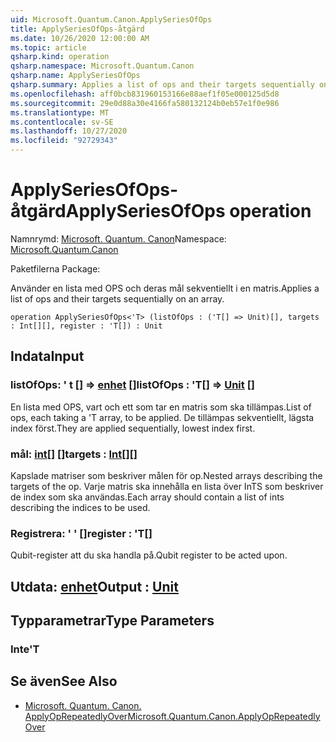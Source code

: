 ```yaml
---
uid: Microsoft.Quantum.Canon.ApplySeriesOfOps
title: ApplySeriesOfOps-åtgärd
ms.date: 10/26/2020 12:00:00 AM
ms.topic: article
qsharp.kind: operation
qsharp.namespace: Microsoft.Quantum.Canon
qsharp.name: ApplySeriesOfOps
qsharp.summary: Applies a list of ops and their targets sequentially on an array.
ms.openlocfilehash: aff0bcb831960153166e88aef1f05e000125d5d8
ms.sourcegitcommit: 29e0d88a30e4166fa580132124b0eb57e1f0e986
ms.translationtype: MT
ms.contentlocale: sv-SE
ms.lasthandoff: 10/27/2020
ms.locfileid: "92729343"
---
```

# <a name="applyseriesofops-operation"></a><span data-ttu-id="1f44c-102">ApplySeriesOfOps-åtgärd</span><span class="sxs-lookup"><span data-stu-id="1f44c-102">ApplySeriesOfOps operation</span></span>

<span data-ttu-id="1f44c-103">Namnrymd: [Microsoft. Quantum. Canon](xref:Microsoft.Quantum.Canon)</span><span class="sxs-lookup"><span data-stu-id="1f44c-103">Namespace: [Microsoft.Quantum.Canon](xref:Microsoft.Quantum.Canon)</span></span>

<span data-ttu-id="1f44c-104">Paketfilerna [](https://nuget.org/packages/)</span><span class="sxs-lookup"><span data-stu-id="1f44c-104">Package: [](https://nuget.org/packages/)</span></span>


<span data-ttu-id="1f44c-105">Använder en lista med OPS och deras mål sekventiellt i en matris.</span><span class="sxs-lookup"><span data-stu-id="1f44c-105">Applies a list of ops and their targets sequentially on an array.</span></span>

```qsharp
operation ApplySeriesOfOps<'T> (listOfOps : ('T[] => Unit)[], targets : Int[][], register : 'T[]) : Unit
```


## <a name="input"></a><span data-ttu-id="1f44c-106">Indata</span><span class="sxs-lookup"><span data-stu-id="1f44c-106">Input</span></span>

### <a name="listofops--t--unit-"></a><span data-ttu-id="1f44c-107">listOfOps: ' t [] => [enhet](xref:microsoft.quantum.lang-ref.unit) []</span><span class="sxs-lookup"><span data-stu-id="1f44c-107">listOfOps : 'T[] => [Unit](xref:microsoft.quantum.lang-ref.unit) []</span></span>

<span data-ttu-id="1f44c-108">En lista med OPS, vart och ett som tar en matris som ska tillämpas.</span><span class="sxs-lookup"><span data-stu-id="1f44c-108">List of ops, each taking a 'T array, to be applied.</span></span> <span data-ttu-id="1f44c-109">De tillämpas sekventiellt, lägsta index först.</span><span class="sxs-lookup"><span data-stu-id="1f44c-109">They are applied sequentially, lowest index first.</span></span>


### <a name="targets--int"></a><span data-ttu-id="1f44c-110">mål: [int](xref:microsoft.quantum.lang-ref.int)[] []</span><span class="sxs-lookup"><span data-stu-id="1f44c-110">targets : [Int](xref:microsoft.quantum.lang-ref.int)[][]</span></span>

<span data-ttu-id="1f44c-111">Kapslade matriser som beskriver målen för op.</span><span class="sxs-lookup"><span data-stu-id="1f44c-111">Nested arrays describing the targets of the op.</span></span> <span data-ttu-id="1f44c-112">Varje matris ska innehålla en lista över InTS som beskriver de index som ska användas.</span><span class="sxs-lookup"><span data-stu-id="1f44c-112">Each array should contain a list of ints describing the indices to be used.</span></span>


### <a name="register--t"></a><span data-ttu-id="1f44c-113">Registrera: ' ' []</span><span class="sxs-lookup"><span data-stu-id="1f44c-113">register : 'T[]</span></span>

<span data-ttu-id="1f44c-114">Qubit-register att du ska handla på.</span><span class="sxs-lookup"><span data-stu-id="1f44c-114">Qubit register to be acted upon.</span></span>



## <a name="output--unit"></a><span data-ttu-id="1f44c-115">Utdata: [enhet](xref:microsoft.quantum.lang-ref.unit)</span><span class="sxs-lookup"><span data-stu-id="1f44c-115">Output : [Unit](xref:microsoft.quantum.lang-ref.unit)</span></span>



## <a name="type-parameters"></a><span data-ttu-id="1f44c-116">Typparametrar</span><span class="sxs-lookup"><span data-stu-id="1f44c-116">Type Parameters</span></span>

### <a name="t"></a><span data-ttu-id="1f44c-117">Inte</span><span class="sxs-lookup"><span data-stu-id="1f44c-117">'T</span></span>



## <a name="see-also"></a><span data-ttu-id="1f44c-118">Se även</span><span class="sxs-lookup"><span data-stu-id="1f44c-118">See Also</span></span>

- [<span data-ttu-id="1f44c-119">Microsoft. Quantum. Canon. ApplyOpRepeatedlyOver</span><span class="sxs-lookup"><span data-stu-id="1f44c-119">Microsoft.Quantum.Canon.ApplyOpRepeatedlyOver</span></span>](xref:Microsoft.Quantum.Canon.ApplyOpRepeatedlyOver)